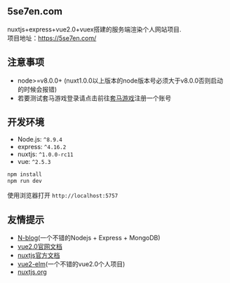 ## 5se7en.com

nuxtjs+express+vue2.0+vuex搭建的服务端渲染个人网站项目.<br>
项目地址：https://5se7en.com/

## 注意事项

- node>=v8.0.0+ (nuxt1.0.0以上版本的node版本号必须大于v8.0.0否则启动的时候会报错)<br>
- 若要测试套马游戏登录请点击前往[套马游戏](https://www.hybjf.com/game/20170925Activity)注册一个账号

## 开发环境

- Node.js: `^8.9.4`
- express: `^4.16.2`
- nuxtjs: `^1.0.0-rc11`
- vue: `^2.5.3`

```bash
npm install
npm run dev
```

使用浏览器打开 `http://localhost:5757`

## 友情提示

- [N-blog](https://github.com/nswbmw/N-blog)(一个不错的Nodejs + Express + MongoDB)
- [vue2.0官网文档](https://vuejs.org/)
- [nuxtjs官方文档](https://nuxtjs.org/)
- [vue2-elm](https://github.com/bailicangdu/vue2-elm)(一个不错的vue2.0个人项目)
- [nuxtjs.org](https://github.com/nuxt/nuxtjs.org)
